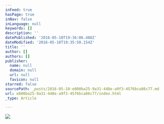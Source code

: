 ```yaml
---
inFeed: true
hasPage: true
inNav: false
inLanguage: null
keywords: []
description: ''
datePublished: '2016-05-10T19:36:06.488Z'
dateModified: '2016-05-10T19:35:50.154Z'
title: ''
author: []
authors: []
publisher:
  name: null
  domain: null
  url: null
  favicon: null
starred: false
sourcePath: _posts/2016-05-10-e800ba25-9a31-448e-a9f3-4576bca86c77.md
url: e800ba25-9a31-448e-a9f3-4576bca86c77/index.html
_type: Article

---
```

![](https://the-grid-user-content.s3-us-west-2.amazonaws.com/4d205d4a-8fbd-42c9-8dc0-16b291672efb.jpg)